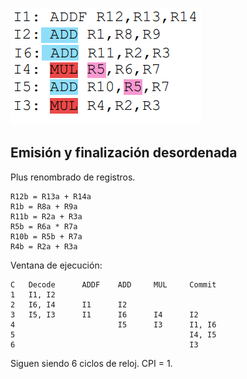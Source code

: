 ![](img8.png)

## Emisión y finalización desordenada
Plus renombrado de registros.

    R12b = R13a + R14a
    R1b = R8a + R9a
    R11b = R2a + R3a
    R5b = R6a * R7a
    R10b = R5b + R7a
    R4b = R2a + R3a

Ventana de ejecución:

    C   Decode      ADDF    ADD     MUL     Commit
    1   I1, I2
    2   I6, I4      I1      I2
    3   I5, I3      I1      I6      I4      I2
    4                       I5      I3      I1, I6
    5                                       I4, I5
    6                                       I3

Siguen siendo 6 ciclos de reloj. CPI = 1.